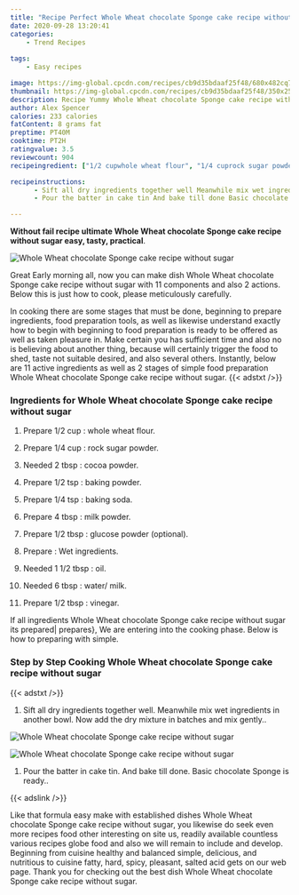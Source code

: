 ```yaml
---
title: "Recipe Perfect Whole Wheat chocolate Sponge cake recipe without sugar"
date: 2020-09-28 13:20:41
categories:
    - Trend Recipes
    
tags:
    - Easy recipes

image: https://img-global.cpcdn.com/recipes/cb9d35bdaaf25f48/680x482cq70/whole-wheat-chocolate-sponge-cake-recipe-without-sugar-recipe-main-photo.jpg
thumbnail: https://img-global.cpcdn.com/recipes/cb9d35bdaaf25f48/350x250cq70/whole-wheat-chocolate-sponge-cake-recipe-without-sugar-recipe-main-photo.jpg
description: Recipe Yummy Whole Wheat chocolate Sponge cake recipe without sugar with 11 ingredients and 2 stages of easy cooking.
author: Alex Spencer
calories: 233 calories
fatContent: 8 grams fat
preptime: PT40M
cooktime: PT2H
ratingvalue: 3.5
reviewcount: 904
recipeingredient: ["1/2 cupwhole wheat flour", "1/4 cuprock sugar powder", "2 tbspcocoa powder", "1/2 tspbaking powder", "1/4 tspbaking soda", "4 tbspmilk powder", "1/2 tbspglucose powder optional", "Wet ingredients", "1 1/2 tbspoil", "6 tbspwater milk", "1/2 tbspvinegar"]

recipeinstructions: 
      - Sift all dry ingredients together well Meanwhile mix wet ingredients in another bowl Now add the dry mixture in batches and mix gently 
      - Pour the batter in cake tin And bake till done Basic chocolate Sponge is ready

---
```




**Without fail recipe ultimate Whole Wheat chocolate Sponge cake recipe without sugar easy, tasty, practical**. 


![Whole Wheat chocolate Sponge cake recipe without sugar](https://img-global.cpcdn.com/recipes/cb9d35bdaaf25f48/680x482cq70/whole-wheat-chocolate-sponge-cake-recipe-without-sugar-recipe-main-photo.jpg "Whole Wheat chocolate Sponge cake recipe without sugar")




Great Early morning all, now you can make dish Whole Wheat chocolate Sponge cake recipe without sugar with 11 components and also 2 actions. Below this is just how to cook, please meticulously carefully.

In cooking there are some stages that must be done, beginning to prepare ingredients, food preparation tools, as well as likewise understand exactly how to begin with beginning to food preparation is ready to be offered as well as taken pleasure in. Make certain you has sufficient time and also no is believing about another thing, because will certainly trigger the food to shed, taste not suitable desired, and also several others. Instantly, below are 11 active ingredients as well as 2 stages of simple food preparation Whole Wheat chocolate Sponge cake recipe without sugar.
{{< adstxt />}}

### Ingredients for Whole Wheat chocolate Sponge cake recipe without sugar


1. Prepare 1/2 cup : whole wheat flour.

1. Prepare 1/4 cup : rock sugar powder.

1. Needed 2 tbsp : cocoa powder.

1. Prepare 1/2 tsp : baking powder.

1. Prepare 1/4 tsp : baking soda.

1. Prepare 4 tbsp : milk powder.

1. Prepare 1/2 tbsp : glucose powder (optional).

1. Prepare  : Wet ingredients.

1. Needed 1 1/2 tbsp : oil.

1. Needed 6 tbsp : water/ milk.

1. Prepare 1/2 tbsp : vinegar.



If all ingredients Whole Wheat chocolate Sponge cake recipe without sugar its prepared| prepares}, We are entering into the cooking phase. Below is how to preparing with simple.

### Step by Step Cooking Whole Wheat chocolate Sponge cake recipe without sugar

{{< adstxt />}}


1. Sift all dry ingredients together well. Meanwhile mix wet ingredients in another bowl. Now add the dry mixture in batches and mix gently..



![Whole Wheat chocolate Sponge cake recipe without sugar](https://img-global.cpcdn.com/steps/fe85640e2cb71a5b/160x128cq70/whole-wheat-chocolate-sponge-cake-recipe-without-sugar-recipe-step-1-photo.jpg" "Whole Wheat chocolate Sponge cake recipe without sugar")

![Whole Wheat chocolate Sponge cake recipe without sugar](https://img-global.cpcdn.com/steps/f6e42a951d67ca24/160x128cq70/whole-wheat-chocolate-sponge-cake-recipe-without-sugar-recipe-step-1-photo.jpg" "Whole Wheat chocolate Sponge cake recipe without sugar")



1. Pour the batter in cake tin. And bake till done. Basic chocolate Sponge is ready..





{{< adslink />}}

Like that formula easy make with established dishes Whole Wheat chocolate Sponge cake recipe without sugar, you likewise do seek even more recipes food other interesting on site us, readily available countless various recipes globe food and also we will remain to include and develop. Beginning from cuisine healthy and balanced simple, delicious, and nutritious to cuisine fatty, hard, spicy, pleasant, salted acid gets on our web page. Thank you for checking out the best dish Whole Wheat chocolate Sponge cake recipe without sugar.
